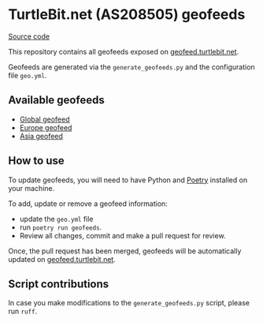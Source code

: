 # TurtleBit.net (AS208505) geofeeds

[Source code](https://github.com/Turtlebit/geofeeds)

This repository contains all geofeeds exposed on [geofeed.turtlebit.net](https://geofeed.turtlebit.net).

Geofeeds are generated via the `generate_geofeeds.py` and the configuration file `geo.yml`.

## Available geofeeds

 - [Global geofeed](https://geofeed.turtlebit.net/geofeed.csv)
 - [Europe geofeed](https://geofeed.turtlebit.net/geofeed-europe.csv)
 - [Asia geofeed](https://geofeed.turtlebit.net/geofeed-asia.csv)


## How to use

To update geofeeds, you will need to have Python and [Poetry](https://github.com/python-poetry/poetry) installed on your machine.

To add, update or remove a geofeed information:

 - update the `geo.yml` file
 - run `poetry run geofeeds`.
 - Review all changes, commit and make a pull request for review.

Once, the pull request has been merged, geofeeds will be automatically updated on [geofeed.turtlebit.net](https://geofeed.turtlebit.net).


## Script contributions

In case you make modifications to the `generate_geofeeds.py` script, please run `ruff`.
